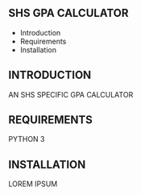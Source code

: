 SHS GPA CALCULATOR
---------------------

 * Introduction
 * Requirements
 * Installation



INTRODUCTION
------------

AN SHS SPECIFIC GPA CALCULATOR


REQUIREMENTS
------------

PYTHON 3


INSTALLATION
------------

LOREM IPSUM
